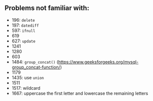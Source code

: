 ## Problems not familiar with:
- 196: ```delete```
- 197: ```datediff```
- 597: ```ifnull```
- 619 
- 627: ```update```
- 1241
- 1280
- 603
- 1484: ```group_concat()``` (https://www.geeksforgeeks.org/mysql-group_concat-function/)
- 1179
- 1435: use ```union```
- 1511
- 1517: wildcard 
- 1667: uppercase the first letter and lowercase the remaining letters 

